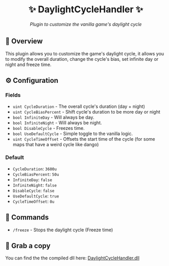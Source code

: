 <h1 align="center">✨ DaylightCycleHandler ✨</h1>

<h6 align="center"><em>Plugin to customize the vanilla game's daylight cycle</em></h6>

## 📝 Overview
This plugin allows you to customize the game's daylight cycle,
it allows you to modify the overall duration, change the cycle's bias,
set infinite day or night and freeze time.

## ⚙ Configuration

### Fields
- `uint CycleDuration` - The overall cycle's duration (day + night)
- `uint CycleBiasPercent` - Shift cycle's duration to be more day or night
- `bool InfiniteDay` - Will always be day.
- `bool InfiniteNight` - Will always be night.
- `bool DisableCycle` - Freezes time.
- `bool UseDefaultCycle` - Simple toggle to the vanilla logic.
- `uint CycleTimeOffset` - Offsets the start time of the cycle (for some maps that have a weird cycle like dango)

### Default
- `CycleDuration`: `3600u`
- `CycleBiasPercent`: `50u`
- `InfiniteDay`: `false`
- `InfiniteNight`: `false`
- `DisableCycle`: `false`
- `UseDefaultCycle`: `true`
- `CycleTimeOffset`: `0u`

## 🔎 Commands
- `/freeze` - Stops the daylight cycle (Freeze time)

## 💾 Grab a copy
You can find the the compiled dll here: [DaylightCycleHandler.dll](../Plugins/DaylightCycleHandler/bin/DaylightCycleHandler.dll)
